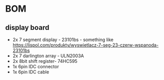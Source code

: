 # BOM

## display board
- 2x 7 segment display - 23101bs - something like https://lispol.com/produkty/wyswietlacz-7-seg-23-czerw-wspanoda-23101bs
- 2x 7 darlington array - ULN2003A
- 2x 8bit shift register- 74HC595
- 1x 6pin IDC connector 
- 1x 6pin IDC cable
